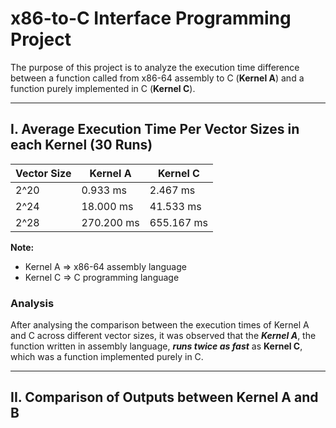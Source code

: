 # x86-to-C Interface Programming Project
The purpose of this project is to analyze the execution time difference between a function called from x86-64 assembly to C (**Kernel A**) and a function purely implemented in C (**Kernel C**).

---

## I. Average Execution Time Per Vector Sizes in each Kernel (30 Runs)
| Vector Size | Kernel A | Kernel C |
| --- | --- | --- |
| 2^20 | 0.933 ms |  2.467 ms |
| 2^24 | 18.000 ms |  41.533 ms |
| 2^28 | 270.200 ms |  655.167 ms |

**Note:**
- Kernel A => x86-64 assembly language
- Kernel C => C programming language

### Analysis
After analysing the comparison between the execution times of Kernel A and C across different vector sizes, it was observed that the ***Kernel A***, the function written in assembly language, ***runs twice as fast*** as **Kernel C**, which was a function implemented purely in C.

---

## II. Comparison of Outputs between Kernel A and B

